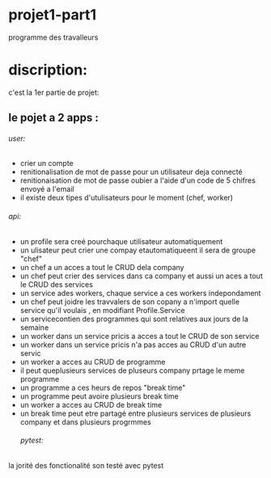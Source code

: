 # projet1-part1
programme des travalleurs 
# discription:
c'est la 1er partie de projet: 
## le pojet a 2 apps : 
###### user:
- crier un compte 
- renitionalisation de mot de passe pour un utilisateur deja connecté 
- renitionaisation de mot de passe oubier a l'aide d'un code de 5 chifres envoyé a l'email
- il existe deux tipes d'utulisateurs pour le moment (chef, worker)
###### api:
- un profile sera creé pourchaque utilisateur automatiquement 
- un ulisateur peut crier une compay etautomatiqueent il sera de groupe "chef"
- un chef a un acces a tout le CRUD dela company
- un chef peut crier des services dans ca company et aussi un aces a tout le CRUD des services
- un service ades workers, chaque service a ces workers indepondament 
- un chef peut joidre les travvalers de son copany a n'import quelle service qu'il voulais , en modifiant Profile.Service  
- un servicecontien des programmes qui sont relatives aux jours de la semaine
- un worker dans un service pricis a acces a tout le CRUD  de son service
- un worker dans un service pricis n'a pas acces au CRUD  d'un autre servic
- un worker a acces au CRUD  de programme
- il peut queplusieurs services de pluseurs company prtage le meme programme
- un programme a ces heurs de repos "break time"
- un programme peut avoire plusieurs break time
- un worker a acces au CRUD de break time
- un break time peut etre partagé entre plusieurs services de plusieurs company et dans plusieurs progrmmes
  ###### pytest:
la jorité des fonctionalité son testé avec pytest   
